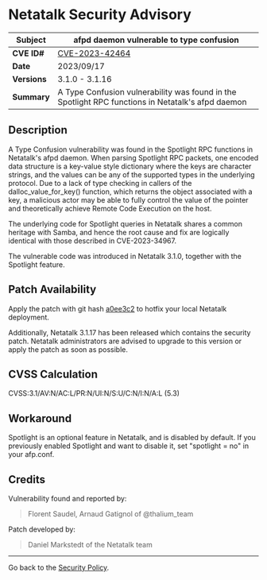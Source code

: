 # Netatalk Security Advisory

| **Subject**  | afpd daemon vulnerable to type confusion |
| ------------ | -------------------------------------- |
| **CVE ID#**  | [CVE-2023-42464](https://www.cve.org/CVERecord?id=CVE-2023-42464) |
| **Date**     | 2023/09/17 |
| **Versions** | 3.1.0 - 3.1.16 |
| **Summary**  | A Type Confusion vulnerability was found in the Spotlight RPC functions in Netatalk's afpd daemon |

## Description

A Type Confusion vulnerability was found in the Spotlight RPC functions
in Netatalk's afpd daemon. When parsing Spotlight RPC packets, one
encoded data structure is a key-value style dictionary where the keys
are character strings, and the values can be any of the supported types
in the underlying protocol. Due to a lack of type checking in callers of
the dalloc_value_for_key() function, which returns the object associated
with a key, a malicious actor may be able to fully control the value of
the pointer and theoretically achieve Remote Code Execution on the host.

The underlying code for Spotlight queries in Netatalk shares a common
heritage with Samba, and hence the root cause and fix are logically
identical with those described in CVE-2023-34967.

The vulnerable code was introduced in Netatalk 3.1.0, together with the
Spotlight feature.

## Patch Availability

Apply the patch with git hash
[a0ee3c2](https://github.com/Netatalk/netatalk/commit/a0ee3c246ee9e082436192290610a4d812fc0b7f.diff)
to hotfix your local Netatalk deployment.

Additionally, Netatalk 3.1.17 has been released which contains the
security patch. Netatalk administrators are advised to upgrade to this
version or apply the patch as soon as possible.

## CVSS Calculation

CVSS:3.1/AV:N/AC:L/PR:N/UI:N/S:U/C:N/I:N/A:L (5.3)

## Workaround

Spotlight is an optional feature in Netatalk, and is disabled by
default. If you previously enabled Spotlight and want to disable it, set
"spotlight = no" in your afp.conf.

## Credits

Vulnerability found and reported by:

> Florent Saudel, Arnaud Gatignol of @thalium_team

Patch developed by:

> Daniel Markstedt of the Netatalk team

---

Go back to the [Security Policy](security.html).
